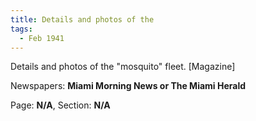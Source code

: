 ```yaml
---  
title: Details and photos of the  
tags:  
  - Feb 1941  
---  
```

  
Details and photos of the "mosquito" fleet. [Magazine]  
  
Newspapers: **Miami Morning News or The Miami Herald**  
  
Page: **N/A**, Section: **N/A** 
